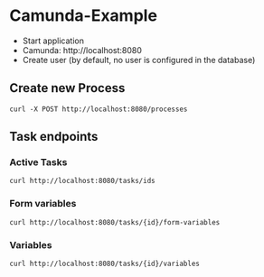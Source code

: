 # Camunda-Example

* Start application
* Camunda: http://localhost:8080
* Create user (by default, no user is configured in the database)

## Create new Process

`curl -X POST http://localhost:8080/processes`

## Task endpoints

### Active Tasks
`curl http://localhost:8080/tasks/ids`

### Form variables
`curl http://localhost:8080/tasks/{id}/form-variables`

### Variables
`curl http://localhost:8080/tasks/{id}/variables`
 